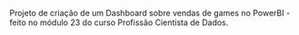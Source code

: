 Projeto de criação de um Dashboard sobre vendas de games no PowerBI - feito no módulo 23 do curso Profissão Cientista de Dados.
